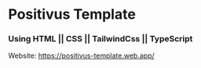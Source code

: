 # Positivus Template
### Using HTML || CSS || TailwindCss || TypeScript
Website: https://positivus-template.web.app/
